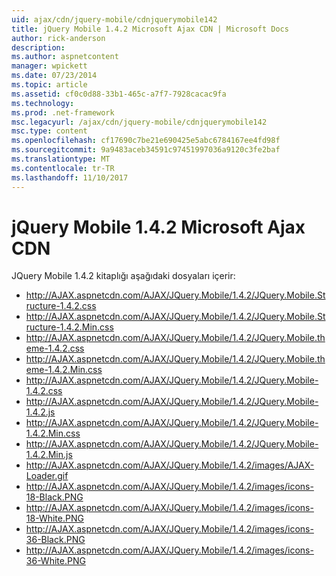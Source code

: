 ```yaml
---
uid: ajax/cdn/jquery-mobile/cdnjquerymobile142
title: jQuery Mobile 1.4.2 Microsoft Ajax CDN | Microsoft Docs
author: rick-anderson
description: 
ms.author: aspnetcontent
manager: wpickett
ms.date: 07/23/2014
ms.topic: article
ms.assetid: cf0c0d88-33b1-465c-a7f7-7928cacac9fa
ms.technology: 
ms.prod: .net-framework
msc.legacyurl: /ajax/cdn/jquery-mobile/cdnjquerymobile142
msc.type: content
ms.openlocfilehash: cf17690c7be21e690425e5abc6784167ee4fd98f
ms.sourcegitcommit: 9a9483aceb34591c97451997036a9120c3fe2baf
ms.translationtype: MT
ms.contentlocale: tr-TR
ms.lasthandoff: 11/10/2017
---
```

<a name="jquery-mobile-142-on-the-microsoft-ajax-cdn"></a>jQuery Mobile 1.4.2 Microsoft Ajax CDN
====================
JQuery Mobile 1.4.2 kitaplığı aşağıdaki dosyaları içerir:

- http://AJAX.aspnetcdn.com/AJAX/JQuery.Mobile/1.4.2/JQuery.Mobile.Structure-1.4.2.css
- http://AJAX.aspnetcdn.com/AJAX/JQuery.Mobile/1.4.2/JQuery.Mobile.Structure-1.4.2.Min.css
- http://AJAX.aspnetcdn.com/AJAX/JQuery.Mobile/1.4.2/JQuery.Mobile.theme-1.4.2.css
- http://AJAX.aspnetcdn.com/AJAX/JQuery.Mobile/1.4.2/JQuery.Mobile.theme-1.4.2.Min.css
- http://AJAX.aspnetcdn.com/AJAX/JQuery.Mobile/1.4.2/JQuery.Mobile-1.4.2.css
- http://AJAX.aspnetcdn.com/AJAX/JQuery.Mobile/1.4.2/JQuery.Mobile-1.4.2.js
- http://AJAX.aspnetcdn.com/AJAX/JQuery.Mobile/1.4.2/JQuery.Mobile-1.4.2.Min.css
- http://AJAX.aspnetcdn.com/AJAX/JQuery.Mobile/1.4.2/JQuery.Mobile-1.4.2.Min.js
- http://AJAX.aspnetcdn.com/AJAX/JQuery.Mobile/1.4.2/images/AJAX-Loader.gif
- http://AJAX.aspnetcdn.com/AJAX/JQuery.Mobile/1.4.2/images/icons-18-Black.PNG
- http://AJAX.aspnetcdn.com/AJAX/JQuery.Mobile/1.4.2/images/icons-18-White.PNG
- http://AJAX.aspnetcdn.com/AJAX/JQuery.Mobile/1.4.2/images/icons-36-Black.PNG
- http://AJAX.aspnetcdn.com/AJAX/JQuery.Mobile/1.4.2/images/icons-36-White.PNG
